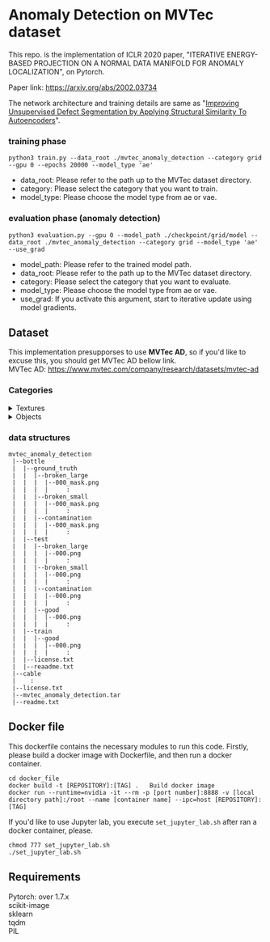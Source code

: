 # Anomaly Detection on MVTec dataset
This repo. is the implementation of ICLR 2020 paper, "ITERATIVE ENERGY-BASED PROJECTION ON A NORMAL DATA MANIFOLD FOR ANOMALY LOCALIZATION", on Pytorch.

Paper link: https://arxiv.org/abs/2002.03734

The network architecture and training details are same as "[Improving Unsupervised Defect Segmentation
by Applying Structural Similarity To Autoencoders](https://arxiv.org/abs/1807.02011)".

### training phase
```
python3 train.py --data_root ./mvtec_anomaly_detection --category grid --gpu 0 --epochs 20000 --model_type 'ae'
```
- data_root: Please refer to the path up to the MVTec dataset directory.
- category: Please select the category that you want to train.
- model_type: Please choose the model type from ae or vae.

### evaluation phase (anomaly detection)
```
python3 evaluation.py --gpu 0 --model_path ./checkpoint/grid/model --data_root ./mvtec_anomaly_detection --category grid --model_type 'ae' --use_grad
```
- model_path: Please refer to the trained model path.
- data_root: Please refer to the path up to the MVTec dataset directory.
- category: Please select the category that you want to evaluate.
- model_type: Please choose the model type from ae or vae.
- use_grad: If you activate this argument, start to iterative update using model gradients.

## Dataset
This implementation presupporses to use **MVTec AD**, so if you'd like to excuse this, you should get MVTec AD bellow link.<br>
MVTec AD: https://www.mvtec.com/company/research/datasets/mvtec-ad


### Categories
<details>
  <summary>Textures</summary>
  <br>
  <ul>
    <li> carpet </li>
    <li> grid </li>
    <li> leather </li>
    <li> tile </li>
    <li> wood </li>
  </ul>
</details>

<details>
  <summary>Objects</summary>
  <br>
  <ul>
    <li> bottle </li>
    <li> cable </li>
    <li> capsule </li>
    <li> hazelnut </li>
    <li> metalnut </li>
    <li> pill </li>
    <li> screw </li>
    <li> toothbrash </li>
    <li> transistor </li>
    <li> zipper </li>
  </ul>
</details>

### data structures
```
mvtec_anomaly_detection
 |--bottle
 |  |--ground_truth
 |  |  |--broken_large
 |  |  |  |--000_mask.png
 |  |  |  |     :
 |  |  |--broken_small
 |  |  |  |--000_mask.png
 |  |  |  |     :
 |  |  |--contamination
 |  |  |  |--000_mask.png
 |  |  |  |     :
 |  |--test
 |  |  |--broken_large
 |  |  |  |--000.png
 |  |  |  |     :
 |  |  |--broken_small
 |  |  |  |--000.png
 |  |  |  |     :
 |  |  |--contamination
 |  |  |  |--000.png
 |  |  |  |     :
 |  |  |--good
 |  |  |  |--000.png
 |  |  |  |     :
 |  |--train
 |  |  |--good
 |  |  |  |--000.png
 |  |  |  |     :
 |  |--license.txt
 |  |--reaadme.txt
 |--cable
 |    :
 |--license.txt
 |--mvtec_anomaly_detection.tar
 |--readme.txt
```

## Docker file
This dockerfile contains the necessary modules to run this code.
Firstly, please build a docker image with Dockerfile, and then run a docker container.
```
cd docker_file
docker build -t [REPOSITORY]:[TAG] .   Build docker image
docker run --runtime=nvidia -it --rm -p [port number]:8888 -v [local directory path]:/root --name [container name] --ipc=host [REPOSITORY]:[TAG]
```
If you'd like to use Jupyter lab, you execute `set_jupyter_lab.sh` after ran a docker container, please.
```
chmod 777 set_jupyter_lab.sh
./set_jupyter_lab.sh
```

## Requirements
Pytorch: over 1.7.x<br>
scikit-image<br>
sklearn<br>
tqdm<br>
PIL
